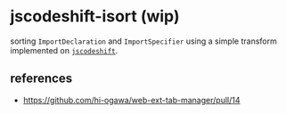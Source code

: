 # jscodeshift-isort (wip)

sorting `ImportDeclaration` and `ImportSpecifier` using a simple transform implemented on [`jscodeshift`](https://github.com/facebook/jscodeshift).

## references

- https://github.com/hi-ogawa/web-ext-tab-manager/pull/14
